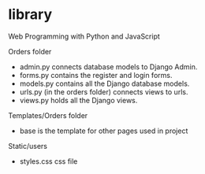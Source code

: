 # library

Web Programming with Python and JavaScript

Orders folder
- admin.py connects database models to Django Admin.
- forms.py contains the register and login forms.
- models.py contains all the Django database models.
- urls.py (in the orders folder) connects views to urls.
- views.py holds all the Django views.

Templates/Orders folder
- base is the template for other pages used in project

Static/users
- styles.css css file

